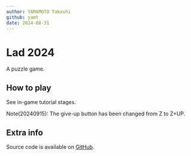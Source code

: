 ```yaml
---
author: YAMAMOTO Takashi
github: yamt
date: 2024-08-31
---
```


# Lad 2024

A puzzle game.

## How to play

See in-game tutorial stages.

Note(20240915): The give-up button has been changed from Z to Z+UP.

## Extra info

Source code is available on [GitHub].

[GitHub]: https://github.com/yamt/lad2024
